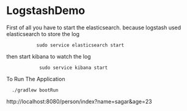 # LogstashDemo

First of all you have to start the elasticsearch. because logstash  used elasticsearch to store the log
 
               sudo service elasticsearch start
then start kibana  to watch the log

                sudo service kibana start
       
To Run The Application

      ./gradlew bootRun


http://localhost:8080/person/index?name=sagar&age=23




